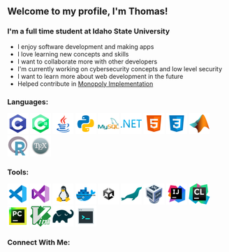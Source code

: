 ## Welcome to my profile, I'm Thomas!

### I'm a full time student at Idaho State University
- I enjoy software development and making apps
- I love learning new concepts and skills
- I want to collaborate more with other developers
- I'm currently working on cybersecurity concepts and low level security
- I want to learn more about web development in the future
- Helped contribute in [Monopoly Implementation](https://github.com/thomasNeyman/CS_3321_Project/)

### Languages:
![<img align="left" alt="C" width="48px" height="48px">](images/c.png)
![<img align="left" alt="C#" width="48px" height="48px">](images/c-sharp.png)
![<img align="left" alt="Java" width="48px" height="48px">](images/java.png)
![<img align="left" alt="Python" width="48px" height="48px">](images/python.png)
![<img align="left" alt="MySQL" width="48px" height="48px">](images/mysql.png)
![<img align="left" alt=".Net" width="48px" height="48px">](images/dotnet.png)
![<img align="left" alt="HTML" width="48px" height="48px">](images/html.png)
![<img align="left" alt="CSS" width="48px" height="48px">](images/css.png)
![<img align="left" alt="Matlab" width="48px" height="48px">](images/matlab.png)
![<img align="left" alt="R" width="48px" height="48px">](images/r.png)
![<img align="left" alt="LATEX" width="48px" height="48px">](images/latex.png)

### Tools:
![<img align="left" alt="VS Code" width="48px" height="48px">](images/vscode.png)
![<img align="left" alt="Visual Studio" width="48px" height="48px">](images/visualstudio.png)
![<img align="left" alt="Linux" width="48px" height="48px">](images/linux.png)
![<img align="left" alt="Docker" width="48px" height="48px">](images/docker.png)
![<img align="left" alt="Unity" width="48px" height="48px">](images/unity-black-alpha.png)
![<img align="left" alt="Maria DB" width="48px" height="48px">](images/mariadb.png)
![<img align="left" alt="Virtual Box" width="48px" height="48px">](images/virtualbox.png)
![<img align="left" alt="Intellij" width="48px" height="48px">](images/intellij.png)
![<img align="left" alt="CLion" width="48px" height="48px">](images/clion-3.png)
![<img align="left" alt="Pycharm" width="48px" height="48px">](images/pycharm.png)
![<img align="left" alt="Vim" width="48px" height="48px">](images/vim.png)
![<img align="left" alt="Gradle" width="48px" height="48px">](images/gradle.png)
![<img align="left" alt="Console" width="48px" height="48px">](images/console.png)

### Connect With Me:
<!--
Add email, LinkedIn, Handshake, Website
-->

[C]: https://en.wikipedia.org/wiki/C_(programming_language)
[C#]: https://docs.microsoft.com/en-us/dotnet/csharp/tour-of-csharp/
[Java]: https://docs.oracle.com/javase/8/docs/technotes/guides/language/index.html 
